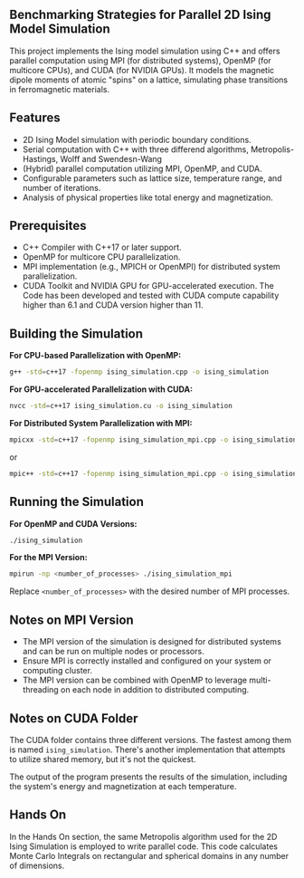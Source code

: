 ## Benchmarking Strategies for Parallel 2D Ising Model Simulation     
This project implements the Ising model simulation using C++ and offers parallel computation using MPI (for distributed systems), OpenMP (for multicore CPUs), and CUDA (for NVIDIA GPUs). It models the magnetic dipole moments of atomic "spins" on a lattice, simulating phase transitions in ferromagnetic materials.

## Features

- 2D Ising Model simulation with periodic boundary conditions.
- Serial computation with C++ with three differend algorithms, Metropolis-Hastings, Wolff and Swendesn-Wang
- (Hybrid) parallel computation utilizing MPI, OpenMP, and CUDA.
- Configurable parameters such as lattice size, temperature range, and number of iterations.
- Analysis of physical properties like total energy and magnetization.

## Prerequisites

- C++ Compiler with C++17 or later support.
- OpenMP for multicore CPU parallelization.
- MPI implementation (e.g., MPICH or OpenMPI) for distributed system parallelization.
- CUDA Toolkit and NVIDIA GPU for GPU-accelerated execution. The Code has been developed and tested with CUDA compute capability higher than 6.1 and CUDA version higher than 11.

## Building the Simulation

**For CPU-based Parallelization with OpenMP:**
```bash
g++ -std=c++17 -fopenmp ising_simulation.cpp -o ising_simulation
```

**For GPU-accelerated Parallelization with CUDA:**
```bash
nvcc -std=c++17 ising_simulation.cu -o ising_simulation
```

**For Distributed System Parallelization with MPI:**
```bash
mpicxx -std=c++17 -fopenmp ising_simulation_mpi.cpp -o ising_simulation_mpi
```
or
```bash
mpic++ -std=c++17 -fopenmp ising_simulation_mpi.cpp -o ising_simulation_mpi
```

## Running the Simulation

**For OpenMP and CUDA Versions:**
```bash
./ising_simulation
```

**For the MPI Version:**
```bash
mpirun -np <number_of_processes> ./ising_simulation_mpi
```
Replace `<number_of_processes>` with the desired number of MPI processes.

## Notes on MPI Version

- The MPI version of the simulation is designed for distributed systems and can be run on multiple nodes or processors.
- Ensure MPI is correctly installed and configured on your system or computing cluster.
- The MPI version can be combined with OpenMP to leverage multi-threading on each node in addition to distributed computing. 

## Notes on CUDA Folder

The CUDA folder contains three different versions. The fastest among them is named `ising_simulation`. There's another implementation that attempts to utilize shared memory, but it's not the quickest.

The output of the program presents the results of the simulation, including the system's energy and magnetization at each temperature.

## Hands On

In the Hands On section, the same Metropolis algorithm used for the 2D Ising Simulation is employed to write parallel code. This code calculates Monte Carlo Integrals on rectangular and spherical domains in any number of dimensions.


